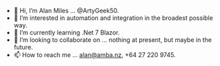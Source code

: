 - 👋 Hi, I’m Alan Miles ... @ArtyGeek50.
- 👀 I’m interested in automation and integration in the broadest possible way.
- 🌱 I’m currently learning .Net 7 Blazor.
- 💞️ I’m looking to collaborate on ... nothing at present, but maybe in the future.
- 📫 How to reach me ... alan@amba.nz, +64 27 220 9745.

<!---
ArtyGeek50/ArtyGeek50 is a ✨ special ✨ repository because its `README.md` (this file) appears on your GitHub profile.
You can click the Preview link to take a look at your changes.
--->
